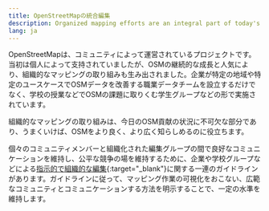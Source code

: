 ```yaml
---
title: OpenStreetMapの統合編集
description: Organized mapping efforts are an integral part of today's OSM contribution landscape …
lang: ja
---
```


OpenStreetMapは、コミュニティによって運営されているプロジェクトです。当初は個人によって支持されていましたが、OSMの継続的な成長と人気により、組織的なマッピングの取り組みも生み出されました。企業が特定の地域や特定のユースケースでOSMデータを改善する職業データチームを設立するだけでなく、学校の授業などでOSMの課題に取りくむ学生グループなどの形で実施されています。

組織的なマッピングの取り組みは、今日のOSM貢献の状況に不可欠な部分であり、うまくいけば、OSMをより良く、より広く知らしめるのに役立ちます。

個々のコミュニティメンバーと組織化された編集グループの間で良好なコミュニケーションを維持し、公平な競争の場を維持するために、企業や学校グループなどによる[指示的で組織的な編集](https://wiki.openstreetmap.org/wiki/Organised_Editing_Guidelines){:target="_blank"}に関する一連のガイドラインがあります。ガイドラインに従って、マッピング作業の可視化をおこない、広範なコミュニティとコミュニケーションする方法を明示することで、一定の水準を維持します。
